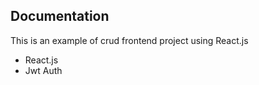 ## Documentation
This is an example of crud frontend project using React.js

- React.js
- Jwt Auth


